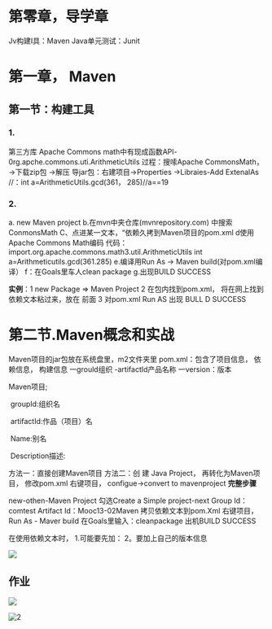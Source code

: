 # 第零章，导学章

Jv构建I具：Maven
Java单元测试：Junit

# 第一章， Maven

## 第一节：构建工具

### 1.

第三方库 Apache Commons math中有现成函数APl-
0rg.apche.commons.uti.ArithmeticUtils
过程：搜嗦Apache CommonsMath， ->下载zip包 ->解压
         导jar包：右建项目->Properties ->Libraies-Add ExtenalAs
//：int a=ArithmeticUtils.gcd(361， 285)//a==19

### 2.

a.     new  Maven project
b.在mvn中夹仓库(mvnrepository.com) 中搜索ConmonsMath
C、点进某一文本，“依赖久拷到Maven项目的pom.xml
d使用Apache Commons Math编码
代码：import.org.apache.commons.math3.util.ArithmeticUtils
int a=Arithmeticutils.gcd(361.285)
e.编译用Run As   ->  Maven build(对pom.xml编译）
f：在Goals里车人clean package
g.出现BUILD SUCCESS

**实例**：1  new  Package  => Maven Project
2  在包内找到pom.xml， 将在网上找到依赖文本粘过来，放在
</project>前面
3 对pom.xml   Run AS 出现  BULL D SUCCESS

# 第二节.Maven概念和实战

Maven项目的jar包放在系统盘里，m2文件夹里
pom.xml：包含了项目信息， 依赖信息， 构建信息
一grould组织
-artifactId产品名称
一version：版本

Maven项目;

​            groupId:组织名

​           artifactId:作品（项目）名

​           Name:别名

​          Description描述:



方法一：直接创建Maven项目
方法二：创 建 Java  Project， 再转化为Maven项目， 修改pom.xml
       右键项目， configue→convert to mavenproject
**完整步骤**

new-othen-Maven Project
勾选Create a Simple project-next
Group Id：comtest
Artifact Id：Mooc13-02Maven
拷贝依赖文本到pom.Xml
右键项目，Run As   - Maver build
在Goals里输入：cleanpackage
出机BUILD SUCCESS



在使用依赖文本时，
1.可能要先加：<dependencies>
2。要加上自己的版本信息

![](D:\桌面\后端\进阶作业图片\第一章\依赖文本.png)



## 作业

![](D:\桌面\后端\进阶作业图片\第一章\1.png)

![2](D:\桌面\后端\进阶作业图片\第一章\2.png)